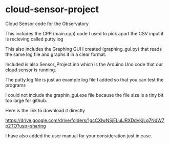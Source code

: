 # cloud-sensor-project
Cloud Sensor code for the Observatory

This includes the CPP (main.cpp) code I used to pick apart the CSV input it is recieving called putty.log

This also includes the Graphing GUI I created (graphing_gui.py) that reads the same log file and graphs it in a clear format.

Included is also Sensor_Project.ino which is the Arduino Uno code that our cloud sensor is running.

The putty.log file is just an example log file I added so that you can test the programs

I could not include the graphin_gui.exe file because the file size is a tiny bit too large for github.

Here is the link to download it directly 

https://drive.google.com/drive/folders/1gcCXlwNSjELuIJRXDdvKjLg7NdW7p2TO?usp=sharing

I have also added the user manual for your consideration just in case.
